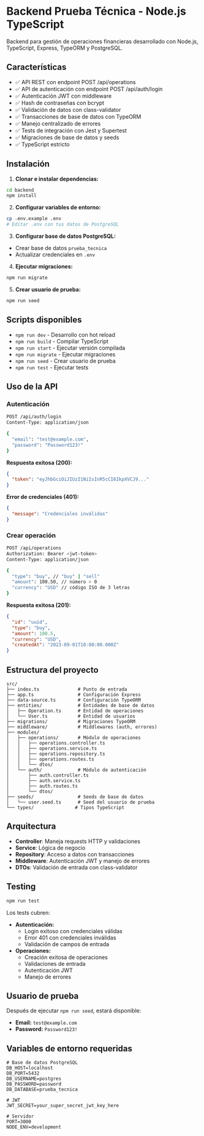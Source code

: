 # Backend Prueba Técnica - Node.js TypeScript

Backend para gestión de operaciones financieras desarrollado con Node.js, TypeScript, Express, TypeORM y PostgreSQL.

## Características

- ✅ API REST con endpoint POST /api/operations
- ✅ API de autenticación con endpoint POST /api/auth/login
- ✅ Autenticación JWT con middleware
- ✅ Hash de contraseñas con bcrypt
- ✅ Validación de datos con class-validator
- ✅ Transacciones de base de datos con TypeORM
- ✅ Manejo centralizado de errores
- ✅ Tests de integración con Jest y Supertest
- ✅ Migraciones de base de datos y seeds
- ✅ TypeScript estricto

## Instalación

1. **Clonar e instalar dependencias:**

```bash
cd backend
npm install
```

2. **Configurar variables de entorno:**

```bash
cp .env.example .env
# Editar .env con tus datos de PostgreSQL
```

3. **Configurar base de datos PostgreSQL:**

- Crear base de datos `prueba_tecnica`
- Actualizar credenciales en `.env`

4. **Ejecutar migraciones:**

```bash
npm run migrate
```

5. **Crear usuario de prueba:**

```bash
npm run seed
```

## Scripts disponibles

- `npm run dev` - Desarrollo con hot reload
- `npm run build` - Compilar TypeScript
- `npm run start` - Ejecutar versión compilada
- `npm run migrate` - Ejecutar migraciones
- `npm run seed` - Crear usuario de prueba
- `npm run test` - Ejecutar tests

## Uso de la API

### Autenticación

```bash
POST /api/auth/login
Content-Type: application/json

{
  "email": "test@example.com",
  "password": "Password123!"
}
```

**Respuesta exitosa (200):**

```json
{
  "token": "eyJhbGciOiJIUzI1NiIsInR5cCI6IkpXVCJ9..."
}
```

**Error de credenciales (401):**

```json
{
  "message": "Credenciales inválidas"
}
```

### Crear operación

```bash
POST /api/operations
Authorization: Bearer <jwt-token>
Content-Type: application/json

{
  "type": "buy", // "buy" | "sell"
  "amount": 100.50, // número > 0
  "currency": "USD" // código ISO de 3 letras
}
```

**Respuesta exitosa (201):**

```json
{
  "id": "uuid",
  "type": "buy",
  "amount": 100.5,
  "currency": "USD",
  "createdAt": "2023-09-01T10:00:00.000Z"
}
```

## Estructura del proyecto

```
src/
├── index.ts              # Punto de entrada
├── app.ts                # Configuración Express
├── data-source.ts        # Configuración TypeORM
├── entities/             # Entidades de base de datos
│   ├── Operation.ts      # Entidad de operaciones
│   └── User.ts           # Entidad de usuarios
├── migrations/           # Migraciones TypeORM
├── middleware/           # Middlewares (auth, errores)
├── modules/
│   ├── operations/       # Módulo de operaciones
│   │   ├── operations.controller.ts
│   │   ├── operations.service.ts
│   │   ├── operations.repository.ts
│   │   ├── operations.routes.ts
│   │   └── dtos/
│   └── auth/             # Módulo de autenticación
│       ├── auth.controller.ts
│       ├── auth.service.ts
│       ├── auth.routes.ts
│       └── dtos/
├── seeds/                # Seeds de base de datos
│   └── user.seed.ts      # Seed del usuario de prueba
└── types/               # Tipos TypeScript
```

## Arquitectura

- **Controller**: Maneja requests HTTP y validaciones
- **Service**: Lógica de negocio
- **Repository**: Acceso a datos con transacciones
- **Middleware**: Autenticación JWT y manejo de errores
- **DTOs**: Validación de entrada con class-validator

## Testing

```bash
npm run test
```

Los tests cubren:

- **Autenticación:**
  - Login exitoso con credenciales válidas
  - Error 401 con credenciales inválidas
  - Validación de campos de entrada
- **Operaciones:**
  - Creación exitosa de operaciones
  - Validaciones de entrada
  - Autenticación JWT
  - Manejo de errores

## Usuario de prueba

Después de ejecutar `npm run seed`, estará disponible:

- **Email:** `test@example.com`
- **Password:** `Password123!`

## Variables de entorno requeridas

```env
# Base de datos PostgreSQL
DB_HOST=localhost
DB_PORT=5432
DB_USERNAME=postgres
DB_PASSWORD=password
DB_DATABASE=prueba_tecnica

# JWT
JWT_SECRET=your_super_secret_jwt_key_here

# Servidor
PORT=3000
NODE_ENV=development
```

